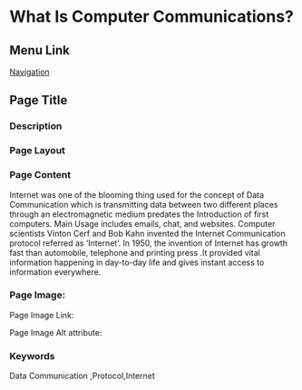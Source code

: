 # What Is Computer Communications?

## Menu Link

[Navigation](/Sections/NavContents.md)


## Page Title


### Description


### Page Layout


### Page Content
Internet was one of the blooming thing used for the concept of Data Communication which is transmitting data between two different places through an electromagnetic medium predates the Introduction of first computers. Main Usage includes emails, chat, and websites. Computer scientists Vinton Cerf and Bob Kahn invented the Internet Communication protocol referred as ‘Internet’.
In 1950, the invention of Internet has growth fast than automobile, telephone and printing press .It provided vital information happening in day-to-day life and gives instant access to information everywhere.



### Page Image:

Page Image Link:

Page Image Alt attribute: 


### Keywords
Data Communication ,Protocol,Internet
